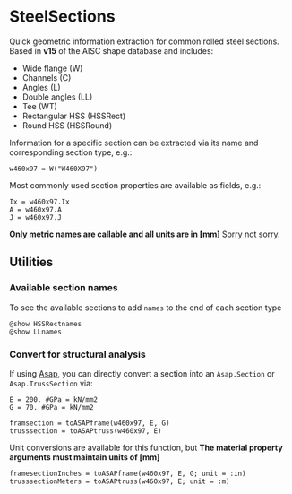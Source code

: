 # SteelSections
Quick geometric information extraction for common rolled steel sections. Based in **v15** of the AISC shape database and includes:

- Wide flange (W)
- Channels (C)
- Angles (L)
- Double angles (LL)
- Tee (WT)
- Rectangular HSS (HSSRect)
- Round HSS (HSSRound)

Information for a specific section can be extracted via its name and corresponding section type, e.g.:
```
w460x97 = W("W460X97")
```

Most commonly used section properties are available as fields, e.g.:
```
Ix = w460x97.Ix
A = w460x97.A
J = w460x97.J
```

**Only metric names are callable and all units are in [mm]** Sorry not sorry.

## Utilities
### Available section names
To see the available sections to add `names` to the end of each section type
```
@show HSSRectnames
@show LLnames
```

### Convert for structural analysis
If using [Asap](https://github.com/keithjlee/Asap), you can directly convert a section into an `Asap.Section` or `Asap.TrussSection` via:
```
E = 200. #GPa = kN/mm2
G = 70. #GPa = kN/mm2

framsection = toASAPframe(w460x97, E, G)
trusssection = toASAPtruss(w460x97, E)
```

Unit conversions are available for this function, but **The material property arguments must maintain units of [mm]**

```
framesectionInches = toASAPframe(w460x97, E, G; unit = :in)
trusssectionMeters = toASAPtruss(w460x97, E; unit = :m)
```
